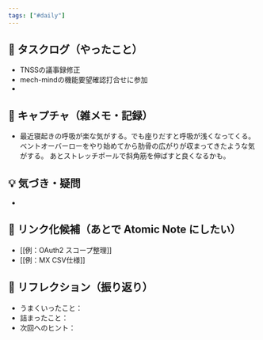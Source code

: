 ```yaml
---
tags: ["#daily"]
---
```


## 🔄 タスクログ（やったこと）
- TNSSの議事録修正
- mech-mindの機能要望確認打合せに参加
- 

## 📝 キャプチャ（雑メモ・記録）
- 最近寝起きの呼吸が楽な気がする。でも座りだすと呼吸が浅くなってくる。
  ベントオーバーローをやり始めてから肋骨の広がりが収まってきたような気がする。
  あとストレッチポールで斜角筋を伸ばすと良くなるかも。


## 💡 気づき・疑問
- 

## 🔗 リンク化候補（あとで Atomic Note にしたい）
- [[例：OAuth2 スコープ整理]]
- [[例：MX CSV仕様]]

## 🧠 リフレクション（振り返り）
- うまくいったこと：
- 詰まったこと：
- 次回へのヒント：

